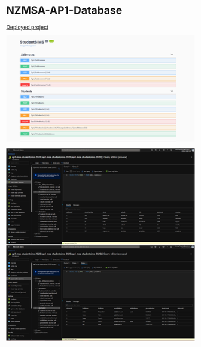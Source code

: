 # NZMSA-AP1-Database

[Deployed project](https://ap1-msa-studentsims-2020.azurewebsites.net)

![SC of api](/img/sc.png "Api SC")

![SC of db1](/img/db1.png "db SC")
![SC of db2](/img/db2.png "db SC")
